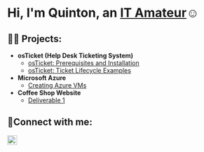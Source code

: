 <h1>Hi, I'm Quinton, an <a href="https://linkedin.com/in/JaneDoe">IT Amateur</a>☺</h1>

<h2>👨‍💻 Projects:</h2>

- <b>osTicket (Help Desk Ticketing System)</b>
  - [osTicket: Prerequisites and Installation](https://github.com/QBurn5/osticket-prereqs)
  - [osTicket: Ticket Lifecycle Examples](https://github.com/QBurn5/Ticket-Lifestyle-Examples)
- <b>Microsoft Azure</b>
  - [Creating Azure VMs](https://github.com/QBurn5/Azure-VMs.git)
- <b>Coffee Shop Website</b>
  - [Deliverable 1](https://github.com/QBurn5/Deliverable-1)

<h2>🤳Connect with me:</h2>


[<img align="left" alt="Josh | LinkedIn" width="22px" src="https://cdn.jsdelivr.net/npm/simple-icons@v3/icons/linkedin.svg" />][linkedin]


[linkedin]: https://www.linkedin.com/in/quinton-burns-112218177/

